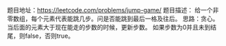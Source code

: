 题目地址：https://leetcode.com/problems/jump-game/
题目描述： 给一个非零数组，每个元素代表能跳几步。问是否能跳到最后一格及往后。
思路：贪心。
当后面的元素大于现在能走的步数的时候，更新步数。 如果步数为0并且未到结尾，则false，否则true。
